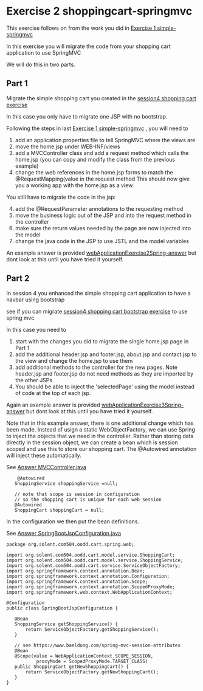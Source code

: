 # Exercise 2 shoppingcart-springmvc

This exercise follows on from the work you did in  [Exercise 1 simple-springmvc](../../session6/simple-springmvc) 

In this exercise you will migrate the code from your shopping cart application to use SpringMVC

We will do this in two parts.

## Part 1
Migrate the simple shopping cart you created in the [session4 shopping cart exercise](../../session4/shoppingcart) 

In this case you only have to migrate one JSP with no bootstrap.

Following the steps in last [Exercise 1 simple-springmvc](../../session6/simple-springmvc) , you will need to

1. add an application.properties file to tell SpringMVC where the views are
2. move the home.jsp under WEB-INF/views
2. add a MVCController class and add a request method which calls the home.jsp (you can copy and modify the class from the previous example)
3. change the web references in the home.jsp forms to match the @RequestMapping(value in the request method
This should now give you a working app with the home.jsp as a view. 

You still have to migrate the code in the jsp:

4. add the @RequestParameter annotations to the requesting method
5. move the business logic out of the JSP and into the request method in the controller
6. make sure the return values needed by the page are now injected into the model
7. change the java code in the JSP to use JSTL and the model variables


An example answer is provided [webApplicationExercise2Spring-answer](../shoppingcart-springmvc/webApplicationExercise2Spring-answer/ )
 but dont look at this until you have tried it yourself.


## Part 2
In session 4 you enhanced the simple shopping cart application to have a navbar using bootstrap 

see if you can migrate [session4 shopping cart bootstrap exercise](../../session4/shoppingcart-bootstrap) to use spring mvc

In this case you need to 
1. start with the changes you did to migrate the single home.jsp page in Part 1
2. add the additional header.jsp and footer.jsp, about.jsp and contact.jsp to the view and change the home.jsp to use them
3. add additional methods to the controller for the new pages. Note header.jsp and footer.jsp do not need methods as they are imported by the other JSPs
4. You should be able to inject the 'selectedPage' using the model instead of code at the top of each jsp.

Again an example answer is provided [webApplicationExercise3Spring-answer](../shoppingcart-springmvc/webApplicationExercise3Spring-answer/ )
 but dont look at this until you have tried it yourself.
 
 Note that in this example answer, there is one additional change which has been made. 
 Instead of usign a static WebObjectFactory, we can use Spring to inject the objects that we need in the controller.
 Rather than storing data directly in the session object, we can create a bean which is session scoped and use this to store our shopping cart.
 The @Autowired annotation will inject these automatically.
 
 See [Answer MVCController.java](../shoppingcart-springmvc/webApplicationExercise3Spring-answer/web/src/main/java/org/solent/com504/oodd/cart/spring/web/MVCController.java )
 
 ```
     @Autowired
    ShoppingService shoppingService =null;
    
    // note that scope is session in configuration
    // so the shopping cart is unique for each web session
    @Autowired
    ShoppingCart shoppingCart = null;
 ```
In the configuration we then put the bean definitions.
 
 See [Answer SpringBootJspConfiguration.java](../shoppingcart-springmvc/webApplicationExercise3Spring-answer/web/src/main/java/org/solent/com504/oodd/cart/spring/web/SpringBootJspConfiguration.java  )

 ```
 package org.solent.com504.oodd.cart.spring.web;

import org.solent.com504.oodd.cart.model.service.ShoppingCart;
import org.solent.com504.oodd.cart.model.service.ShoppingService;
import org.solent.com504.oodd.cart.service.ServiceObjectFactory;
import org.springframework.context.annotation.Bean;
import org.springframework.context.annotation.Configuration;
import org.springframework.context.annotation.Scope;
import org.springframework.context.annotation.ScopedProxyMode;
import org.springframework.web.context.WebApplicationContext;

@Configuration
public class SpringBootJspConfiguration {

    @Bean
    ShoppingService getShoppingService() {
        return ServiceObjectFactory.getShoppingService();
    }

    // see https://www.baeldung.com/spring-mvc-session-attributes
    @Bean
    @Scope(value = WebApplicationContext.SCOPE_SESSION,
            proxyMode = ScopedProxyMode.TARGET_CLASS)
    public ShoppingCart getNewShoppingCart() {
        return ServiceObjectFactory.getNewShoppingCart();
    }
}

 
 ```
 
 
 
